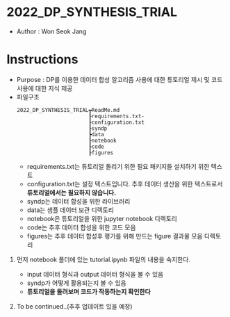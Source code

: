 # 2022_DP_SYNTHESIS_TRIAL
- Author : Won Seok Jang

# Instructions
- Purpose : DP를 이용한 데이터 합성 알고리즘 사용에 대한 튜토리얼 제시 및 코드 사용에 대한 지식 제공
- 파일구조
    ```
    2022_DP_SYNTHESIS_TRIAL┳ReadMe.md
                           ┠requirements.txt-
                           ┠configuration.txt
                           ┠syndp
                           ┣data
                           ┠notebook
                           ┠code
                           ┠figures          
    ```
    - requirements.txt는 튜토리얼 돌리기 위한 필요 패키지들 설치하기 위한 텍스트
    - configuration.txt는 설정 텍스트입니다. 추후 데이터 생산을 위한 텍스트로서 **튜토리얼에서는 필요하지 않습니다.**
    - syndp는 데이터 합성을 위한 라이브러리
    - data는 샘플 데이터 보관 디렉토리
    - notebook은 튜토리얼을 위한 jupyter notebook 디렉토리
    - code는 추후 데이터 합성을 위한 코드 모음
    - figures는 추후 데이터 합성후 평가를 위해 만드는 figure 결과물 모음 디렉토리

1. 먼저 notebook 폴더에 있는 tutorial.ipynb 파일의 내용을 숙지한다.
    - input 데이터 형식과 output 데이터 형식을 볼 수 있음
    - syndp가 어떻게 활용되는지 볼 수 있음
    - **튜토리얼을 돌려보며 코드가 작동하는지 확인한다**


2. To be continued..(추후 업데이트 있을 예정)
